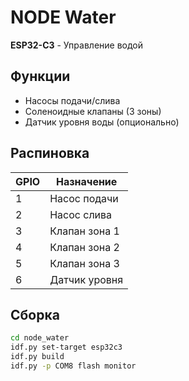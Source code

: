 # NODE Water

**ESP32-C3** - Управление водой

## Функции

- Насосы подачи/слива
- Соленоидные клапаны (3 зоны)
- Датчик уровня воды (опционально)

## Распиновка

| GPIO | Назначение |
|------|------------|
| 1 | Насос подачи |
| 2 | Насос слива |
| 3 | Клапан зона 1 |
| 4 | Клапан зона 2 |
| 5 | Клапан зона 3 |
| 6 | Датчик уровня |

## Сборка

```bash
cd node_water
idf.py set-target esp32c3
idf.py build
idf.py -p COM8 flash monitor
```

